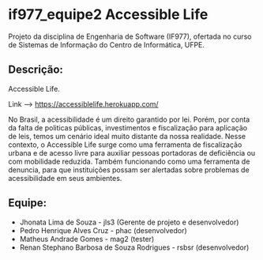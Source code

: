 # if977_equipe2 Accessible Life
Projeto da disciplina de Engenharia de Software (IF977), ofertada no curso de Sistemas de Informação do Centro de Informática, UFPE.

## Descrição:

Accessible Life.    

Link --> https://accessiblelife.herokuapp.com/

No Brasil, a acessibilidade é um direito garantido por lei. Porém, por conta da falta de politicas públicas, investimentos e fiscalização para aplicação de leis, temos um cenário ideal muito distante da nossa realidade. Nesse contexto, o Accessible Life surge como uma ferramenta de fiscalização urbana e de acesso livre para auxiliar pessoas portadoras de deficiência ou com mobilidade reduzida. Também funcionando como uma ferramenta de denuncia, para que instituições possam ser alertadas sobre problemas de acessibilidade em seus ambientes.


## Equipe:


- Jhonata Lima de Souza - jls3 (Gerente de projeto e desenvolvedor)
- Pedro Henrique Alves Cruz - phac (desenvolvedor)
- Matheus Andrade Gomes - mag2 (tester)
- Renan Stephano Barbosa de Souza Rodrigues - rsbsr (desenvolvedor)
